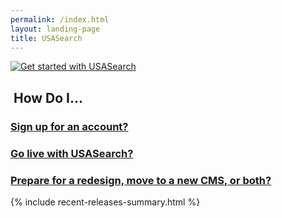 ```yaml
---
permalink: /index.html
layout: landing-page
title: USASearch
---
```


<div class="banner">
  <a href="http://search.usa.gov/affiliates/home">
    <img src="http://f22818b4dfc10241d8a3-f1564c64756a8cfee25b6b19953b1d23.r31.cf2.rackcdn.com/get-started.jpg" class="img-polaroid" alt="Get started with USASearch" />
  </a>
</div>

## <i class="icon-question-sign"></i>&nbsp;How Do I...

### [Sign up for an account?](/manual/add-site.html)
### [Go live with USASearch?](/blog/go-live.html)
### [Prepare for a redesign, move to a new CMS, or both?](/blog/redesign.html)

{% include recent-releases-summary.html %}
